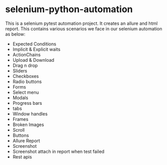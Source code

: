 # selenium-python-automation
This is a selenium pytest automation project. It creates an allure and html report.
This contains various scenarios we face in our selenium automation as below:
- Expected Conditions
- Implicit & Explicit waits
- ActionChains
- Upload & Download
- Drag n drop
- Sliders
- Checkboxes
- Radio buttons
- Forms
- Select menu
- Modals
- Progress bars
- tabs
- Window handles
- Frames
- Broken Images
- Scroll
- Buttons
- Allure Report
- Screenshot
- Screenshot attach in report when test failed
- Rest apis
